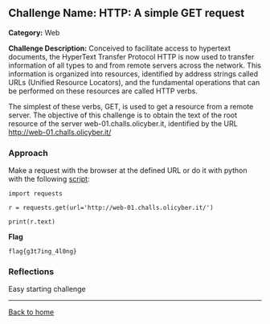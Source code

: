 ## Challenge Name: HTTP: A simple GET request
**Category:** Web

**Challenge Description:** 
Conceived to facilitate access to hypertext documents, the HyperText Transfer Protocol HTTP is now used to transfer information of all types to and from remote servers across the network. This information is organized into resources, identified by address strings called URLs (Unified Resource Locators), and the fundamental operations that can be performed on these resources are called HTTP verbs.

The simplest of these verbs, GET, is used to get a resource from a remote server. The objective of this challenge is to obtain the text of the root resource of the server web-01.challs.olicyber.it, identified by the URL http://web-01.challs.olicyber.it/


### Approach


Make a request with the browser at the defined URL or do it with python with the following [script](/olicyber-training/web/01-Get/solve.py):

```
import requests

r = requests.get(url='http://web-01.challs.olicyber.it/')

print(r.text)
```

**Flag**

```
flag{g3t7ing_4l0ng}
```
### Reflections
Easy starting challenge
  

---
<a href="/olicyber-training/main.md" class="btn">Back to home</a>
